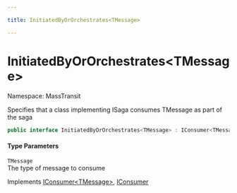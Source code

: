```yaml
---

title: InitiatedByOrOrchestrates<TMessage>

---
```


# InitiatedByOrOrchestrates\<TMessage\>

Namespace: MassTransit

Specifies that a class implementing ISaga consumes TMessage as part of the saga

```csharp
public interface InitiatedByOrOrchestrates<TMessage> : IConsumer<TMessage>, IConsumer
```

#### Type Parameters

`TMessage`<br/>
The type of message to consume

Implements [IConsumer\<TMessage\>](../masstransit/iconsumer-1), [IConsumer](../masstransit/iconsumer)
